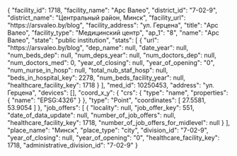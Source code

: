 {
    "facility_id": 1718,
    "facility_name": "Арс Валео",
    "district_id": "7-02-9",
    "district_name": "Центральный район, Минск",
    "facility_url": "https:\/\/arsvaleo.by\/blog",
    "facility_address": "ул. Герцена",
    "title": "Арс Валео",
    "facility_type": "Медицинский центр",
    "ap_1": "8",
    "name": "Арс Валео",
    "state": "public institution",
    "stats": [
        {
            "url": "https:\/\/arsvaleo.by\/blog",
            "dep_name": null,
            "date_year": null,
            "num_beds_dep": null,
            "num_deps_year": null,
            "num_doctors_dep": null,
            "num_doctors_med": 0,
            "year_of_closing": null,
            "year_of_opening": "0",
            "num_nurse_in_hosp": null,
            "total_nub_staf_hosp": null,
            "beds_in_hospital_key": 2278,
            "num_beds_facility_year": null,
            "healthcare_facility_key": 1718
        }
    ],
    "med_id": 10250453,
    "address": "ул. Герцена",
    "devices": [],
    "coord_x_y": {
        "crs": {
            "type": "name",
            "properties": {
                "name": "EPSG:4326"
            }
        },
        "type": "Point",
        "coordinates": [
            27.5581,
            53.9054
        ]
    },
    "job_offers": [
        {
            "locality": null,
            "job_offer_key": 551,
            "date_of_data_update": null,
            "number_of_job_offers": null,
            "healthcare_facility_key": 1718,
            "number_of_job_offers_for_midlevel": null
        }
    ],
    "place_name": "Минск",
    "place_type": "city",
    "division_id": "7-02-9",
    "year_of_closing": null,
    "year_of_opening": "0",
    "healthcare_facility_key": 1718,
    "administrative_division_id": "7-02-9"
}